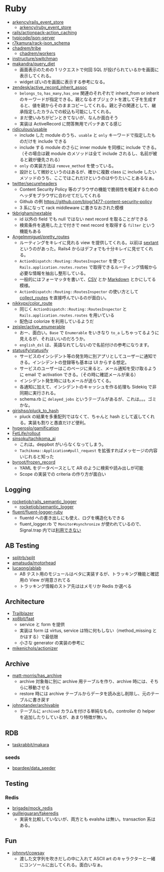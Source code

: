 # Ruby

- [arkency/rails_event_store](https://github.com/arkency/rails_event_store/tree/master/lib/rails_event_store)
  - [arkency/ruby_event_store](https://github.com/arkency/ruby_event_store)
- [rails/actionpack-action_caching](https://github.com/rails/actionpack-action_caching)
- [typicode/json-server](https://github.com/typicode/json-server)
- [r7kamura/rack-json_schema](https://github.com/r7kamura/rack-json_schema)
- [chadrem/tribe](https://github.com/chadrem/tribe)
  - [chadrem/workers](https://github.com/chadrem/workers)
- [instructure/switchman](https://github.com/instructure/switchman)
- [makandra/query_diet](https://github.com/makandra/query_diet)
  - 画面表示のための 1 リクエストで何回 SQL が投げられているかを画面に表示してくれる。
  - widget ぽいのを画面に表示する参考になる。
- [zendesk/active_record_inherit_assoc](https://github.com/zendesk/active_record_inherit_assoc) 
  - `belongs_to`, `has_many,has_one` 関連のそれぞれで inherit_from or inherit のキーワードが指定できる。親となるオブジェクトを渡して子を生成すると、値を親からそのままコピーしてくれる。親と子の関連として、継承指定したカラムでの絞込も可能にしてくれる。
  - まだ使いみちがピンときてないが、なんか面白そう
  - 実装は ActiveRecord に問答無用でパッチあてる感じ
- [ridiculous/usable](https://github.com/ridiculous/usable)
  - include した module のうち、`usable` と `only` キーワードで指定したものだけを include できる
  - include する module のさらに inner module を同様に include できる。（その場合は親 module のメソッドは全て include されるし、名前が被ると親が優先される）
  - `only` の実装方法は `remove_method` を使っている。
  - 設計として微妙というのはあるが、確かに複数 class に include したいメソッドのうち、ここではこれだけというのはやりたいことあるなぁ。
- [twitter/secureheaders](https://github.com/twitter/secureheaders)
  - Content Security Policy 等のブラウザの機能で脆弱性を軽減するためのヘッダをブラウザに合わせてだしてくれる
  - Github の例 https://github.com/blog/1477-content-security-policy
  - 3 系になって rack middleware に書きなおされた模様
- [tkbrigham/nextable](https://github.com/tkbrigham/nextable)
  - id 以外の field でも null ではない next record を取ることができる
  - 検索条件を適用した上で付きで next record を取得する `filter` という機能もある
- [Angelmmiguel/pretty_routes](https://github.com/Angelmmiguel/pretty_routes)
  - ルーティングをキレイに見れる view を提供してくれる。以前は [sextant](https://github.com/schneems/sextant) というのがあった。Rails4 からはデフォでも十分キレイに見せてくれる。
  - `ActionDispatch::Routing::RoutesInspector` を使って `Rails.application.routes.routes` で取得できるルーティング情報から必要な情報を抽出し整形している。
  - 一般的にはフォーマッタを書いて、[CSV](http://qiita.com/ayasuda/items/a2b0c818e8b5efeb44cf) とか [Markdown](http://tkymtk.hatenablog.com/entry/2013/12/22/100706) とかにしてる模様。
  - `ActionDispatch::Routing::RoutesInspector` の使い方として [collect_routes](http://apidock.com/rails/ActionDispatch/Routing/RoutesInspector/collect_routes) を直接呼んでいるのが面白い。
- [nikkypx/color_route](https://github.com/nikkypx/color_route)
  - 同じく `ActionDispatch::Routing::RoutesInspector` と `Rails.application.routes.routes` を用いている
  - 配色は colorize を利用しているようだ
- [zeisler/active_enumerable](https://github.com/zeisler/active_enumerable)
  - おー、面白い。`Base` で `Enumerable` をいきなり `to_a` しちゃってるように見えるが、それはいいのだろうか。
  - `english_dsl` は、英語なれてしないので名前付けの参考になります。
- [statusify/statusify](https://github.com/statusify/statusify)
  - サービスのインシデント等の発生時に別アプリとしてユーザーに通知できる。インシデントの登録等も基本は UI からする想定。
  - サービスのユーザーはこのページに来ると、メール通知を受け取るように email で activation できる。（その時に確認メールが来る）
  - インシデント発生時にはもメールが送らてくる。
  - 各通知に加えて、インシデントのキャッシュを作る処理も Sidekiq で非同期に実行される。
  - schema.rb に `delayed_jobs` というテーブルがあるが、これは。。。ゴミかな。
- [girishso/pluck_to_hash](https://github.com/girishso/pluck_to_hash) 
  - pluck の結果を多重配列ではなくて、ちゃんと hash として返してくれる。実装も割りと愚直だけど便利。 
- [hyperoslo/gamification](https://github.com/hyperoslo/gamification)
- [FetLife/rollout](https://github.com/FetLife/rollout)
- [sinsoku/tachikoma_ai](https://github.com/sinsoku/tachikoma_ai)
  - これは。deppbot がいらなくなってしまう。
  - `Tachikoma::Application#pull_request` を拡張すればメッセージの内容いじれると知った
- [byroot/frozen_record](https://github.com/byroot/frozen_record)
  - YAML をデータベースとして AR のように検索や読み出しが可能
  - Scope の実装での criteria の作り方が面白い

## Logging

- [rocketjob/rails_semantic_logger](https://github.com/rocketjob/rails_semantic_logger)
  - [rocketjob/semantic_logger](https://github.com/rocketjob/semantic_logger)
- [fluent/fluent-logger-ruby](https://github.com/fluent/fluent-logger-ruby) 
  - fluentd への書き出しにも使え、ログを構造化もできる
  - fluent_logger.rb で `Monitor#synchronize` が使われているので、Signal.trap 内では[利用できない](http://docs.ruby-lang.org/ja/search/query:Mutex%23synchronize/version:2.0.0/query:monitor/)

## AB Testing

- [splitrb/split](https://github.com/splitrb/split)
- [amatsuda/motorhead](https://github.com/amatsuda/motorhead)
- [lucaong/ablab](https://github.com/lucaong/ablab)
  - AB テスト用のモジュールはベタに実装するが、トラッキング機能と確認用の View が用意されてる
  - トラッキング情報のストア先ははメモリか Redis か選べる

## Architecture

- [Trailblazer](http://trailblazer.to/)
- [xo8bit/faat](https://github.com/xo8bit/faat)
  - service と form を提供
  - 実装は form は virtus, service は特に何もしない（method_missing とかはする）で最低限
  - 小さな generator の実装の参考に
- [mikenichols/actionizer](https://github.com/mikenichols/actionizer)

## Archive

- [matt-morris/has_archive](https://github.com/matt-morris/has_archive)
  - archive 対象毎に別に archive 用テーブルを作り、archive 時には、そちらに移動させる
  - restore 時には archive テーブルからデータを読み出し削除し、元のテーブルに書き戻す
- [johnotander/archivable](https://github.com/johnotander/archivable)
  - テーブルに `archived` カラムを付ける単純なもの。controller の helper を追加したりしているが、あまり特徴が無い。

## RDB

- [taskrabbit/makara](https://github.com/taskrabbit/makara)

### seeds

- [bpardee/data_seeder](https://github.com/bpardee/data_seeder)

## Testing

### Redis

- [brigade/mock_redis](https://github.com/brigade/mock_redis)
- [guilleiguaran/fakeredis](https://github.com/guilleiguaran/fakeredis)
  - 実装を比較していないが、両方とも evalsha は無い。transaction 系はある。

## Fun

- [johnnyt/cowsay](https://github.com/johnnyt/cowsay)
  - 渡した文字列を吹きだしの中に入れて ASCII art のキャラクターと一緒にコンソールに出してくれる。面白いなぁ。
